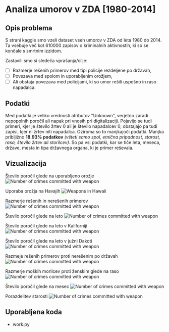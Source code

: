 # Analiza umorov v ZDA [1980-2014]

## Opis problema

S strani kaggle smo vzeli dataset vseh umorov v ZDA od leta 1980 do 2014. Ta vsebuje več kot 610000 zapisov o kriminalnih aktivnostih, ki so se končale s smrtnim izzidom.

Zastavili smo si sledeča vprašanja/cilje:
- [ ] Razmerje rešenih primerov med tipi policije rezdeljene po državah,
- [ ] Povezava med spolom in uporabljenim orožjem,
- [ ] Ali obstaja povezava med policijami, ki so umor rešili uspešno in raso napadalca.

## Podatki

Med podatki je veliko vrednosti atributov "Unknown", verjetno zaradi nepopolnih poročil ali napak pri vnosih pri digitalizaciji.
Pojavijo se tudi primeri, kjer je število žrtev 0 ali je število napadalcev 0, obstajajo pa tudi zapisi, kjer ni
žrtev niti napadalca. Oziroma so to manjkajoči podatki. Manjka pribljižno **18.93% podatkov** _(všteti samo spol, etnična
pripadnost, starost, rasa, število žrtev ali storilcev)_. So pa vsi podatki, kar se tiče leta, meseca, države, mesta in tipa
državnega organa, ki je primer reševala.

## Vizualizacija

Število poročil glede na uporabljeno orožje
![Number of crimes committed with weapon](pictures/crimes_by_weapon.png)

Uporaba orožja na Havajih
![Weapons in Hawaii](pictures/hawaii_weapons.png)

Razmerje rešenih in nerešenih primerov
![Number of crimes committed with weapon](pictures/crime_solved.png)

Število poročil glede na leto
![Number of crimes committed with weapon](pictures/crimes_per_year.png)

Število poročil glede na leto v Kaliforniji
![Number of crimes committed with weapon](pictures/crimes_per_year_california.png)

Število poročil glede na leto v južni Dakoti
![Number of crimes committed with weapon](pictures/crimes_per_year_south_dakota.png)

Razmeje rešenih primerov proti nerešenim po državah
![Number of crimes committed with weapon](pictures/solved_by_state.png)

Razmerje moških morilcev proti ženskim glede na raso
![Number of crimes committed with weapon](pictures/gender_by_race.png)

Število poročil glede na mesec
![Number of crimes committed with weapon](pictures/crimes_per_month.png)

Porazdelitev starosti
![Number of crimes committed with weapon](pictures/age_distribution.png)

## Uporabljena koda

* work.py